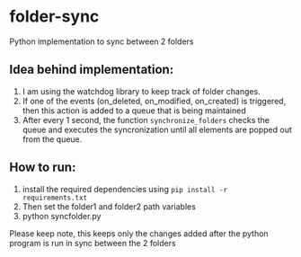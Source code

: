 # folder-sync
Python implementation to sync between 2 folders

## Idea behind implementation:

1. I am using the watchdog library to keep track of folder changes.
2. If one of the events (on_deleted, on_modified, on_created) is triggered, then this action is added to a queue that is being maintained
3. After every 1 second, the function `synchronize_folders` checks the queue and executes the syncronization until all elements are popped out from the queue.

## How to run:
1. install the required dependencies using `pip install -r requirements.txt` 
2. Then set the folder1 and folder2 path variables
3. python syncfolder.py

Please keep note, this keeps only the changes added after the python program is run in sync between the 2 folders


